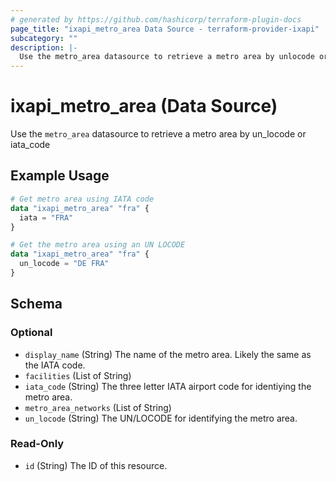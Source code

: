 ```yaml
---
# generated by https://github.com/hashicorp/terraform-plugin-docs
page_title: "ixapi_metro_area Data Source - terraform-provider-ixapi"
subcategory: ""
description: |-
  Use the metro_area datasource to retrieve a metro area by unlocode or iatacode
---
```


# ixapi_metro_area (Data Source)

Use the `metro_area` datasource to retrieve a metro area by un_locode or iata_code

## Example Usage

```terraform
# Get metro area using IATA code
data "ixapi_metro_area" "fra" {
  iata = "FRA"
}

# Get the metro area using an UN LOCODE
data "ixapi_metro_area" "fra" {
  un_locode = "DE FRA"
}
```

<!-- schema generated by tfplugindocs -->
## Schema

### Optional

- `display_name` (String) The name of the metro area. Likely the same as the IATA code.
- `facilities` (List of String)
- `iata_code` (String) The three letter IATA airport code for identiying the metro area.
- `metro_area_networks` (List of String)
- `un_locode` (String) The UN/LOCODE for identifying the metro area.

### Read-Only

- `id` (String) The ID of this resource.


